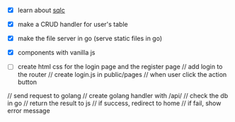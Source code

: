 - [x] learn about [sqlc](https://www.youtube.com/watch?v=VX6KzpjaPp8)
- [x] make a CRUD handler for user's table
- [x] make the file server in go (serve static files in go)
- [x] components with vanilla js


- [  ] create html css for the login page and the register page
// add login to the router
// create login.js in public/pages
// when user click the action button
<!-- TODO: solve the refresh problem -->
// send request to golang
// create golang handler with /api/<action name>
// check the db in go
// return the result to js
// if success, redirect to home
// if fail, show error message
